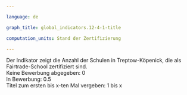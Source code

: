 ```yaml
---

language: de   

graph_title: global_indicators.12-4-1-title

computation_units: Stand der Zertifizierung

---
```


<p> Der Indikator zeigt die Anzahl der Schulen in Treptow-Köpenick, die als Fairtrade-School zertifiziert sind. <br>
Keine Bewerbung abgegeben: 0 <br>
In Bewerbung: 0.5 <br>
Titel zum ersten bis x-ten Mal vergeben: 1 bis x  </p>

